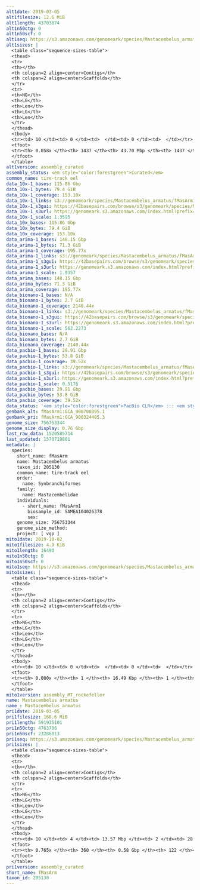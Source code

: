 ```yaml
---
alt1date: 2019-03-05
alt1filesize: 12.6 MiB
alt1length: 43703874
alt1n50ctg: 0
alt1n50scf: 0
alt1seq: https://s3.amazonaws.com/genomeark/species/Mastacembelus_armatus/fMasArm1/assembly_curated/fMasArm1.alt.cur.20190305.fasta.gz
alt1sizes: |
  <table class="sequence-sizes-table">
  <thead>
  <tr>
  <th></th>
  <th colspan=2 align=center>Contigs</th>
  <th colspan=2 align=center>Scaffolds</th>
  </tr>
  <tr>
  <th>NG</th>
  <th>LG</th>
  <th>Len</th>
  <th>LG</th>
  <th>Len</th>
  </tr>
  </thead>
  <tbody>
  <tr><td> 10 </td><td> 0 </td><td>  </td><td> 0 </td><td>  </td></tr>  <tr><td> 20 </td><td> 0 </td><td>  </td><td> 0 </td><td>  </td></tr>  <tr><td> 30 </td><td> 0 </td><td>  </td><td> 0 </td><td>  </td></tr>  <tr><td> 40 </td><td> 0 </td><td>  </td><td> 0 </td><td>  </td></tr>  <tr style="background-color:#cccccc;"><td> 50 </td><td> 0 </td><td>  </td><td> 0 </td><td>  </td></tr>  <tr><td> 60 </td><td> 0 </td><td>  </td><td> 0 </td><td>  </td></tr>  <tr><td> 70 </td><td> 0 </td><td>  </td><td> 0 </td><td>  </td></tr>  <tr><td> 80 </td><td> 0 </td><td>  </td><td> 0 </td><td>  </td></tr>  <tr><td> 90 </td><td> 0 </td><td>  </td><td> 0 </td><td>  </td></tr>  <tr><td> 100 </td><td> 0 </td><td>  </td><td> 0 </td><td>  </td></tr>  </tbody>
  <tfoot>
  <tr><th> 0.058x </th><th> 1437 </th><th> 43.70 Mbp </th><th> 1437 </th><th> 43.70 Mbp </th></tr>
  </tfoot>
  </table>
alt1version: assembly_curated
assembly_status: <em style="color:forestgreen">Curated</em>
common_name: tire-track eel
data_10x-1_bases: 115.86 Gbp
data_10x-1_bytes: 79.4 GiB
data_10x-1_coverage: 153.10x
data_10x-1_links: s3://genomeark/species/Mastacembelus_armatus/fMasArm1/genomic_data/10x/<br>
data_10x-1_s3gui: https://42basepairs.com/browse/s3/genomeark/species/Mastacembelus_armatus/fMasArm1/genomic_data/10x/
data_10x-1_s3url: https://genomeark.s3.amazonaws.com/index.html?prefix=species/Mastacembelus_armatus/fMasArm1/genomic_data/10x/
data_10x-1_scale: 1.3595
data_10x_bases: 115.86 Gbp
data_10x_bytes: 79.4 GiB
data_10x_coverage: 153.10x
data_arima-1_bases: 148.15 Gbp
data_arima-1_bytes: 71.3 GiB
data_arima-1_coverage: 195.77x
data_arima-1_links: s3://genomeark/species/Mastacembelus_armatus/fMasArm1/genomic_data/arima/<br>
data_arima-1_s3gui: https://42basepairs.com/browse/s3/genomeark/species/Mastacembelus_armatus/fMasArm1/genomic_data/arima/
data_arima-1_s3url: https://genomeark.s3.amazonaws.com/index.html?prefix=species/Mastacembelus_armatus/fMasArm1/genomic_data/arima/
data_arima-1_scale: 1.9357
data_arima_bases: 148.15 Gbp
data_arima_bytes: 71.3 GiB
data_arima_coverage: 195.77x
data_bionano-1_bases: N/A
data_bionano-1_bytes: 2.7 GiB
data_bionano-1_coverage: 2140.44x
data_bionano-1_links: s3://genomeark/species/Mastacembelus_armatus/fMasArm1/genomic_data/bionano/<br>
data_bionano-1_s3gui: https://42basepairs.com/browse/s3/genomeark/species/Mastacembelus_armatus/fMasArm1/genomic_data/bionano/
data_bionano-1_s3url: https://genomeark.s3.amazonaws.com/index.html?prefix=species/Mastacembelus_armatus/fMasArm1/genomic_data/bionano/
data_bionano-1_scale: 562.2273
data_bionano_bases: N/A
data_bionano_bytes: 2.7 GiB
data_bionano_coverage: 2140.44x
data_pacbio-1_bases: 29.91 Gbp
data_pacbio-1_bytes: 53.8 GiB
data_pacbio-1_coverage: 39.52x
data_pacbio-1_links: s3://genomeark/species/Mastacembelus_armatus/fMasArm1/genomic_data/pacbio/<br>
data_pacbio-1_s3gui: https://42basepairs.com/browse/s3/genomeark/species/Mastacembelus_armatus/fMasArm1/genomic_data/pacbio/
data_pacbio-1_s3url: https://genomeark.s3.amazonaws.com/index.html?prefix=species/Mastacembelus_armatus/fMasArm1/genomic_data/pacbio/
data_pacbio-1_scale: 0.5176
data_pacbio_bases: 29.91 Gbp
data_pacbio_bytes: 53.8 GiB
data_pacbio_coverage: 39.52x
data_status: '<em style="color:forestgreen">PacBio CLR</em> ::: <em style="color:forestgreen">10x</em> ::: <em style="color:forestgreen">Arima</em>'
genbank_alt: fMasArm1:GCA_900700395.1
genbank_pri: fMasArm1:GCA_900324485.3
genome_size: 756753344
genome_size_display: 0.76 Gbp
last_raw_data: 1520585714
last_updated: 1570719801
metadata: |
  species:
    short_name: fMasArm
    name: Mastacembelus armatus
    taxon_id: 205130
    common_name: tire-track eel
    order:
      name: Synbranchiformes
    family:
      name: Mastacembelidae
    individuals:
      - short_name: fMasArm1
        biosample_id: SAMEA104026378
        sex:
    genome_size: 756753344
    genome_size_method:
    project: [ vgp ]
mito1date: 2019-10-02
mito1filesize: 4.9 KiB
mito1length: 16490
mito1n50ctg: 0
mito1n50scf: 0
mito1seq: https://s3.amazonaws.com/genomeark/species/Mastacembelus_armatus/fMasArm1/assembly_MT_rockefeller/fMasArm1.MT.20191002.fasta.gz
mito1sizes: |
  <table class="sequence-sizes-table">
  <thead>
  <tr>
  <th></th>
  <th colspan=2 align=center>Contigs</th>
  <th colspan=2 align=center>Scaffolds</th>
  </tr>
  <tr>
  <th>NG</th>
  <th>LG</th>
  <th>Len</th>
  <th>LG</th>
  <th>Len</th>
  </tr>
  </thead>
  <tbody>
  <tr><td> 10 </td><td> 0 </td><td>  </td><td> 0 </td><td>  </td></tr>  <tr><td> 20 </td><td> 0 </td><td>  </td><td> 0 </td><td>  </td></tr>  <tr><td> 30 </td><td> 0 </td><td>  </td><td> 0 </td><td>  </td></tr>  <tr><td> 40 </td><td> 0 </td><td>  </td><td> 0 </td><td>  </td></tr>  <tr style="background-color:#cccccc;"><td> 50 </td><td> 0 </td><td style="background-color:#ff8888;">  </td><td> 0 </td><td style="background-color:#ff8888;">  </td></tr>  <tr><td> 60 </td><td> 0 </td><td>  </td><td> 0 </td><td>  </td></tr>  <tr><td> 70 </td><td> 0 </td><td>  </td><td> 0 </td><td>  </td></tr>  <tr><td> 80 </td><td> 0 </td><td>  </td><td> 0 </td><td>  </td></tr>  <tr><td> 90 </td><td> 0 </td><td>  </td><td> 0 </td><td>  </td></tr>  <tr><td> 100 </td><td> 0 </td><td>  </td><td> 0 </td><td>  </td></tr>  </tbody>
  <tfoot>
  <tr><th> 0.000x </th><th> 1 </th><th> 16.49 Kbp </th><th> 1 </th><th> 16.49 Kbp </th></tr>
  </tfoot>
  </table>
mito1version: assembly_MT_rockefeller
name: Mastacembelus armatus
name_: Mastacembelus_armatus
pri1date: 2019-03-05
pri1filesize: 168.6 MiB
pri1length: 591935101
pri1n50ctg: 4763706
pri1n50scf: 23286013
pri1seq: https://s3.amazonaws.com/genomeark/species/Mastacembelus_armatus/fMasArm1/assembly_curated/fMasArm1.pri.cur.20190305.fasta.gz
pri1sizes: |
  <table class="sequence-sizes-table">
  <thead>
  <tr>
  <th></th>
  <th colspan=2 align=center>Contigs</th>
  <th colspan=2 align=center>Scaffolds</th>
  </tr>
  <tr>
  <th>NG</th>
  <th>LG</th>
  <th>Len</th>
  <th>LG</th>
  <th>Len</th>
  </tr>
  </thead>
  <tbody>
  <tr><td> 10 </td><td> 4 </td><td> 13.57 Mbp </td><td> 2 </td><td> 28.73 Mbp </td></tr>  <tr><td> 20 </td><td> 10 </td><td> 10.96 Mbp </td><td> 5 </td><td> 27.50 Mbp </td></tr>  <tr><td> 30 </td><td> 17 </td><td> 8.70 Mbp </td><td> 8 </td><td> 25.86 Mbp </td></tr>  <tr><td> 40 </td><td> 27 </td><td> 6.69 Mbp </td><td> 11 </td><td> 24.95 Mbp </td></tr>  <tr style="background-color:#cccccc;"><td> 50 </td><td> 40 </td><td style="background-color:#88ff88;"> 4.76 Mbp </td><td> 14 </td><td style="background-color:#88ff88;"> 23.29 Mbp </td></tr>  <tr><td> 60 </td><td> 61 </td><td> 2.31 Mbp </td><td> 17 </td><td> 21.33 Mbp </td></tr>  <tr><td> 70 </td><td> 111 </td><td> 0.90 Mbp </td><td> 21 </td><td> 19.68 Mbp </td></tr>  <tr><td> 80 </td><td> 0 </td><td>  </td><td> 0 </td><td>  </td></tr>  <tr><td> 90 </td><td> 0 </td><td>  </td><td> 0 </td><td>  </td></tr>  <tr><td> 100 </td><td> 0 </td><td>  </td><td> 0 </td><td>  </td></tr>  </tbody>
  <tfoot>
  <tr><th> 0.765x </th><th> 360 </th><th> 0.58 Gbp </th><th> 122 </th><th> 0.59 Gbp </th></tr>
  </tfoot>
  </table>
pri1version: assembly_curated
short_name: fMasArm
taxon_id: 205130
---
```


